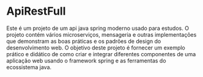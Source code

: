 # ApiRestFull

Este é um projeto de um api java spring moderno usado para estudos. O projeto contém vários microserviços, mensageria e outras implementações que demonstram as boas práticas e os padrões de design do desenvolvimento web. O objetivo deste projeto é fornecer um exemplo prático e didático de como criar e integrar diferentes componentes de uma aplicação web usando o framework spring e as ferramentas do ecossistema java.
